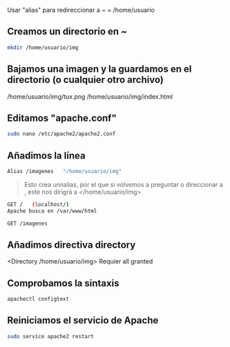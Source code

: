 Usar "alias" para redireccionar a   ~ = /home/usuario

## Creamos un directorio en ~

``` bash
mkdir /home/usuario/img
```

## Bajamos una imagen y la guardamos en el directorio (o cualquier otro archivo)

/home/usuario/img/tux.png               /home/usuario/img/index.html

## Editamos "apache.conf"

``` bash
sudo nano /etc/apache2/apache2.conf
```

## Añadimos la línea

``` bash
Alias /imagenes   "/home/usuario/img"
```
> Esto crea unnalias, por el que si volvemos a preguntar o direccionar a </imagenes>, este nos dirigrá a </home/usuario/img>

``` bash
GET /   (localhost/)
Apache busca en /var/www/html

GET /imagenes
```
## Añadimos directiva directory

<Directory /home/usuario/img>
    Requier all granted
</Directory>

## Comprobamos la sintaxis

``` bash
apachectl configtext
```
## Reiniciamos el servicio de Apache

``` bash
sudo service apache2 restart
```
